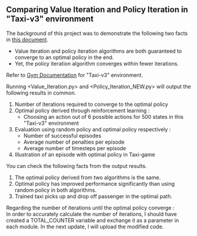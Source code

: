 ## Comparing Value Iteration and Policy Iteration in "Taxi-v3" environment

The background of this project was to demonstrate the following two facts in [this document](https://www.baeldung.com/cs/ml-value-iteration-vs-policy-iteration).
 * Value iteration and policy iteration algorithms are both guaranteed to converge to an optimal policy in the end.
 * Yet, the policy iteration algorithm converges within fewer iterations. 
 
Refer to [Gym Documentation](https://www.gymlibrary.dev/environments/toy_text/taxi/) for "Taxi-v3" environment.

Running <Value_Iteration.py> and <Policy_Iteration_NEW.py> will output the following results in common.
1. Number of iterations required to converge to the optimal policy
2. Optimal policy derived through reinforcement learning :   
   - Choosing an action out of 6 possible actions for 500 states in this "Taxi-v3" environment
3. Evaluation using random policy and optimal policy respectively :  
   - Number of successful episodes
   - Average number of penalties per episode
   - Average number of timesteps per episode
4. Illustration of an episode with optimal policy in Taxi-game

You can check the following facts from the output results.
1. The optimal policy derived from two algorithms is the same.
2. Optimal policy has improved performance significantly than using random policy in both algorithms.
3. Trained taxi picks up and drop off passenger in the optimal path.

Regarding the number of iterations until the optimal policy converge :   
In order to accurately calculate the number of iterations, I should have created a TOTAL_COUNTER variable and exchange it as a parameter in each module.
In the next update, I will upload the modified code.
